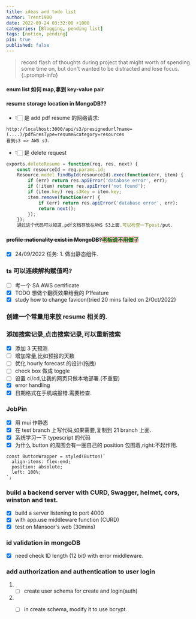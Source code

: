 ```yaml
---
title: ideas and todo list
author: Trent1900
date: 2022-09-24 03:32:00 +1000
categories: [Blogging, pending list]
tags: [notion, pending]
pin: true
published: false
---
```


> record flash of thoughts during project that might worth of spending some time on, but don't wanted to be distracted and lose focus.<!-- prettier-ignore -->
{:.prompt-info}

#### enum list 如何 map,拿到 key-value pair

#### resume storage location in MongoDB??

- 👇🏻 是 add pdf resume 的网络请求:

```console
http://localhost:3000/api/s3/presignedurl?name=(....)/pdf&resType=resume&category=resources
看到s3 => AWS s3.
```

- 👇🏻 是 delete request

```js
exports.deleteResume = function(req, res, next) {
	const resourceId = req.params.id;
	Resource.model.findById(resourceId).exec(function(err, item) {
		if (err) return res.apiError('database error', err);
		if (!item) return res.apiError('not found');
		if (item.key) req.s3Key = item.key;
		item.remove(function(err) {
			if (err) return res.apiError('database error', err);
			return next();
		});
	});
    通过这个代码可以知道,pdf文档存放在AWS S3上面.可以检查一下post/put.
```

#### ~~profile :nationality exist in MongoDB?<span style='color:green; background:pink'>老板说不用做了<span>~~

- [x] 24/09/2022 任务: 1. 做出静态组件.

### ts 可以连续解构赋值吗?

- [ ] 考一个 SA AWS certificate
- [x] TODO 想做个翻页效果给我的 P1feature
- [x] study how to change favicon(tried 20 mins failed on 2/Oct/2022)

### 创建一个常量用来放 resume 相关的.

### 添加搜索记录,点击搜索记录,可以重新搜索

- [x] 添加 3 天预测.
- [ ] 增加常量,比如预报的天数
- [ ] 优化 hourly forecast 的设计(拖拽)
- [ ] check box 做成 toggle
- [ ] 设置 ci/cd,让我的网页只做本地部署.(不重要)
- [x] error handling
- [x] 日期格式在手机端报错.需要检查.

### JobPin

- [x] 用 mui 作静态
- [x] 在 test branch 上写代码,如果需要,复制到 21 branch 上面.
- [x] 系统学习一下 typescript 的代码
- [x] 为什么 button 的周围会有一圈自己的 position 包围着,right:不起作用.

```tsx
const ButtonWrapper = styled(Button)`
  align-items: flex-end;
  position: absolute;
  left: 100%;
`;
```

### build a backend server with CURD, Swagger, helmet, cors, winston and test.

- [x] build a server listening to port 4000
- [x] with app.use middleware function (CURD)
- [x] test on Mansoor's web (30mins)

### id validation in mongoDB

- [x] need check ID length (12 bit) with error middleware.

### add authorization and authentication to user login

1. - [ ] create user schema for create and login(auth)
2. - [ ] in create schema, modify it to use bcrypt.

